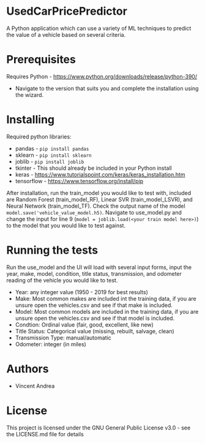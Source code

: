 # UsedCarPricePredictor
A Python application which can use a variety of ML techniques to predict the value of a vehicle based on several criteria.

# Prerequisites
Requires Python - https://www.python.org/downloads/release/python-390/
  - Navigate to the version that suits you and complete the installation using the wizard.
  
# Installing  
Required python libraries:
  - pandas - `pip install pandas`
  - sklearn - `pip install sklearn`
  - joblib - `pip install joblib`
  - tkinter - This should already be included in your Python install
  - keras - https://www.tutorialspoint.com/keras/keras_installation.htm
  - tensorflow - https://www.tensorflow.org/install/pip
  
After installation, run the train_model you would like to test with, included are Random Forest (train_model_RF), Linear SVR (train_model_LSVR), and Neural Network (train_model_TF). Check the output name of the model `model.save('vehicle_value_model.h5)`. Navigate to use_model.py and change the input for line 9 (`model = joblib.load(<your train model here>)`) to the model that you would like to test against. 

# Running the tests
Run the use_model and the UI will load with several input forms, input the year, make, model, condition, title status, transmission, and odometer reading of the vehicle you would like to test.
- Year: any integer value (1950 - 2019 for best results)
- Make: Most common makes are included int the training data, if you are unsure open the vehicles.csv and see if that make is included.
- Model: Most common models are included in the training data, if you are unsure open the vehicles.csv and see if that model is included.
- Condtion: Ordinal value (fair, good, excellent, like new)
- Title Status: Categorical value (missing, rebuilt, salvage, clean)
- Transmission Type: manual/automatic
- Odometer: integer (in miles)

# Authors
 - Vincent Andrea
 
# License
This project is licensed under the GNU General Public License v3.0 - see the LICENSE.md file for details
